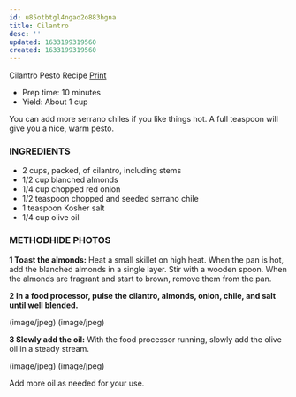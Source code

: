 ```yaml
---
id: u85otbtgl4ngao2o883hgna
title: Cilantro
desc: ''
updated: 1633199319560
created: 1633199319560
---
```


Cilantro Pesto Recipe
[Print](http://www.simplyrecipes.com/recipes/cilantro_pesto/print/)

* Prep time: 10 minutes
* Yield: About 1 cup

You can add more serrano chiles if you like things hot. A full teaspoon will give you a nice, warm pesto.

### INGREDIENTS

* 2 cups, packed, of cilantro, including stems
* 1/2 cup blanched almonds
* 1/4 cup chopped red onion
* 1/2 teaspoon chopped and seeded serrano chile
* 1 teaspoon Kosher salt
* 1/4 cup olive oil

### METHODHIDE PHOTOS

**1 Toast the almonds:** Heat a small skillet on high heat. When the pan is hot, add the blanched almonds in a single layer. Stir with a wooden spoon. When the almonds are fragrant and start to brown, remove them from the pan.

**2 In a food processor, pulse the cilantro, almonds, onion, chile, and salt until well blended.**

(image/jpeg) (image/jpeg)

**3 Slowly add the oil:** With the food processor running, slowly add the olive oil in a steady stream.

(image/jpeg) (image/jpeg)

Add more oil as needed for your use.
